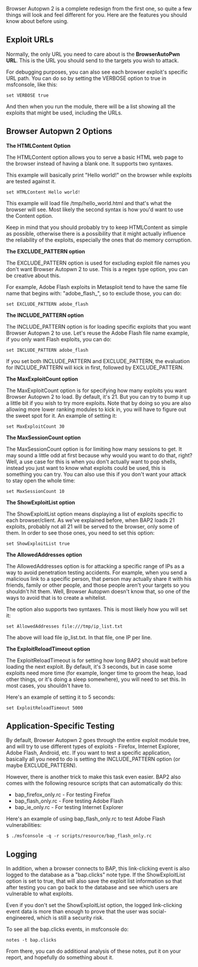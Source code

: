 Browser Autopwn 2 is a complete redesign from the first one, so quite a few things will look and
feel different for you. Here are the features you should know about before using.

## Exploit URLs

Normally, the only URL you need to care about is the **BrowserAutoPwn URL**. This is the URL
you should send to the targets you wish to attack.

For debugging purposes, you can also see each browser exploit's specific URL path. You can do so
by setting the VERBOSE option to true in msfconsole, like this:

```
set VERBOSE true
```

And then when you run the module, there will be a list showing all the exploits that might be
used, including the URLs.

## Browser Autopwn 2 Options

**The HTMLContent Option**

The HTMLContent option allows you to serve a basic HTML web page to the browser instead of having a
blank one. It supports two syntaxes.

This example will basically print "Hello world!" on the browser while exploits are tested against
it.

```
set HTMLContent Hello world!  
```

This example will load file /tmp/hello_world.html and that's what the browser will see. Most likely
the second syntax is how you'd want to use the Content option.

Keep in mind that you should probably try to keep HTMLContent as simple as possible, otherwise
there is a possibility that it might actually influence the reliability of the exploits, especially
the ones that do memory corruption.

**The EXCLUDE_PATTERN option**

The EXCLUDE_PATTERN option is used for excluding exploit file names you don't want Browser
Autopwn 2 to use. This is a regex type option, you can be creative about this.

For example, Adobe Flash exploits in Metasploit tend to have the same file name that begins with:
"adobe_flash_", so to exclude those, you can do:

```
set EXCLUDE_PATTERN adobe_flash  
```

**The INCLUDE_PATTERN option**

The INCLUDE_PATTERN option is for loading specific exploits that you want Browser Autopwn 2 to use.
Let's reuse the Adobe Flash file name example, if you only want Flash exploits, you can do:

```
set INCLUDE_PATTERN adobe_flash  
```

If you set both INCLUDE_PATTERN and EXCLUDE_PATTERN, the evaluation for INCLUDE_PATTERN will kick
in first, followed by EXCLUDE_PATTERN.

**The MaxExploitCount option**

The MaxExploitCount option is for specifying how many exploits you want Browser Autopwn 2 to load.
By default, it's 21. But you can try to bump it up a little bit if you wish to try more exploits.
Note that by doing so you are also allowing more lower ranking modules to kick in, you will have
to figure out the sweet spot for it. An example of setting it:

```
set MaxExploitCount 30 
```

**The MaxSessionCount option**

The MaxSessionCount option is for limiting how many sessions to get. It may sound a little odd at
first because why would you want to do that, right? Well, a use case for this is when you don't
actually want to pop shells, instead you just want to know what exploits could be used, this is
something you can try. You can also use this if you don't want your attack to stay open the whole
time:

```
set MaxSessionCount 10  
```

**The ShowExploitList option**

The ShowExploitList option means displaying a list of exploits specific to each browser/client.
As we've explained before, when BAP2 loads 21 exploits, probably not all 21 will be served to
the browser, only some of them. In order to see those ones, you need to set this option:

```
set ShowExploitList true
```

**The AllowedAddresses option**

The AllowedAddresses option is for attacking a specific range of IPs as a way to avoid penetration
testing accidents. For example, when you send a malicious link to a specific person, that person
may actually share it with his friends, family or other people, and those people aren't your
targets so you shouldn't hit them. Well, Browser Autopwn doesn't know that, so one of the ways to
avoid that is to create a whitelist.
 
The option also supports two syntaxes. This is most likely how you will set it:

```
set AllowedAddresses file:///tmp/ip_list.txt  
```

The above will load file ip_list.txt. In that file, one IP per line.


**The ExploitReloadTimeout option**

The ExploitReloadTimeout is for setting how long BAP2 should wait before loading the next exploit.
By default, it's 3 seconds, but in case some exploits need more time (for example, longer time to
groom the heap, load other things, or it's doing a sleep somewhere), you will need to set this.
In most cases, you shouldn't have to.
 
Here's an example of setting it to 5 seconds:

```
set ExploitReloadTimeout 5000
```

## Application-Specific Testing

By default, Browser Autopwn 2 goes through the entire exploit module tree, and will try to use
different types of exploits - Firefox, Internet Explorer, Adobe Flash, Android, etc. If you want to
test a specific application, basically all you need to do is setting the
INCLUDE_PATTERN option (or maybe EXCLUDE_PATTERN).
 
However, there is another trick to make this task even easier. BAP2 also comes with the following
resource scripts that can automatically do this:

* bap_firefox_only.rc - For testing Firefox
* bap_flash_only.rc - Fore testing Adobe Flash
* bap_ie_only.rc - For testing Internet Explorer

Here's an example of using bap_flash_only.rc to test Adobe Flash vulnerabilities:

```
$ ./msfconsole -q -r scripts/resource/bap_flash_only.rc   
```

## Logging

In addition, when a browser connects to BAP, this link-clicking event is also logged to the
database as a "bap.clicks" note type. If the ShowExploitList option is set to true, that will also
save the exploit list information so that after testing you can go back to the database and see
which users are vulnerable to what exploits.

Even if you don't set the ShowExploitList option, the logged link-clicking event data is more than
enough to prove that the user was social-engineered, which is still a security risk.

To see all the bap.clicks events, in msfconsole do:

```
notes -t bap.clicks
```

From there, you can do additional analysis of these notes, put it on your report, and hopefully
do something about it.
